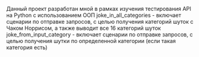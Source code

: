 Данный проект разработан мной в рамках изучения тестирования API на Python с использованием ООП 
joke_in_all_categories - включает сценарии по отправке запросов, с целью получения категорий шуток с Чаком Норрисом, а также выводит все 16 категорий шуток
joke_from_input_category - включает сценарии по отправке запросов, с целью получения шутки по определенной категории (если такая категория есть)
